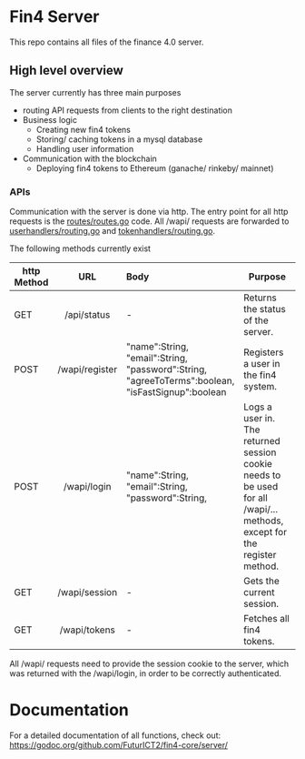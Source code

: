 

# Fin4 Server
This repo contains all files of the finance 4.0 server.


## High level overview
The server currently has three main purposes
- routing API requests from clients to the right destination
- Business logic
  - Creating new fin4 tokens
  - Storing/ caching tokens in a mysql database
  - Handling user information
- Communication with the blockchain
  - Deploying fin4 tokens to Ethereum (ganache/ rinkeby/ mainnet)

### APIs
Communication with the server is done via http. The entry point for all http requests is the [routes/routes.go](https://github.com/FuturICT2/fin4-core/blob/master/server/routes/routes.go) code. All /wapi/ requests are forwarded to [userhandlers/routing.go](https://github.com/FuturICT2/fin4-core/blob/master/server/userhandlers/routing.go) and [tokenhandlers/routing.go](https://github.com/FuturICT2/fin4-core/blob/master/server/tokenhandlers/routing.go).

The following methods currently exist

| http Method       | URL           | Body  | Purpose |
| ------------- |:-------------:| :-----| ------|
| GET | /api/status | - | Returns the status of the server.| 
| POST      | /wapi/register | "name":String,<br />"email":String, <br />"password":String,<br /> "agreeToTerms":boolean,<br />"isFastSignup":boolean | Registers a user in the fin4 system.|
|POST      | /wapi/login      |   "name":String,<br />"email":String, <br />"password":String, | Logs a user in. The returned session cookie needs to be used for all /wapi/... methods, except for the register method.|
| GET |  /wapi/session     |  -   | Gets the current session.|
| GET | /wapi/tokens | - | Fetches all fin4 tokens. |

All /wapi/ requests need to provide the session cookie to the server, which was returned with the /wapi/login, in order to be correctly authenticated.





# Documentation
For a detailed documentation of all functions, check out: https://godoc.org/github.com/FuturICT2/fin4-core/server/

<!--
markdown syntax https://help.github.com/articles/page-build-failed-markdown-errors/
-->
